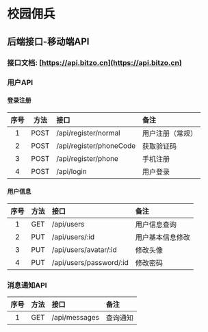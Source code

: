 # 校园佣兵

## 后端接口-移动端API

### 接口文档: [https://api.bitzo.cn](https://api.bitzo.cn)

### 用户API

#### 登录注册

|序号| 方法  | 接口 | 备注 |
|:-:|:--:|:--|:---|
|1   | POST | /api/register/normal |用户注册（常规）|
|2   | POST | /api/register/phoneCode  | 获取验证码  |
|3   | POST | /api/register/phone  | 手机注册  |
|4   | POST | /api/login | 用户登录 |

#### 用户信息

|序号| 方法  | 接口 | 备注 |
|:-:|:--:|:--|:---|
|1   | GET  | /api/users  | 用户信息查询  |
|2   | PUT  | /api/users/:id  | 用户基本信息修改 |
|3   | PUT  | /api/users/avatar/:id  | 修改头像  |
|4   | PUT  | /api/users/password/:id  | 修改密码  |

### 消息通知API

|序号| 方法  | 接口 | 备注 |
|:-:|:--:|:--|:---|
|1   | GET  | /api/messages  | 查询通知  |
